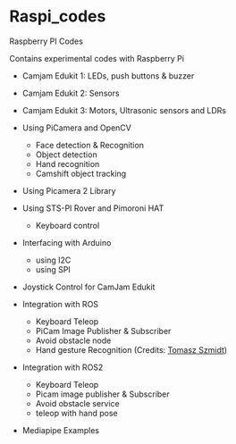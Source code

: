 # Raspi_codes
Raspberry PI Codes

Contains experimental codes with Raspberry Pi

- Camjam Edukit 1: LEDs, push buttons & buzzer
- Camjam Edukit 2: Sensors
- Camjam Edukit 3: Motors, Ultrasonic sensors and LDRs
- Using PiCamera and OpenCV
	- Face detection & Recognition
	- Object detection
	- Hand recognition
	- Camshift object tracking
- Using Picamera 2 Library
- Using STS-PI Rover and Pimoroni HAT
   - Keyboard control
- Interfacing with Arduino
   - using I2C
   - using SPI
- Joystick Control for CamJam Edukit
- Integration with ROS
	- Keyboard Teleop
	- PiCam Image Publisher & Subscriber
	- Avoid obstacle node
	- Hand gesture Recognition (Credits: [Tomasz Szmidt](https://github.com/tomszmi))

- Integration with ROS2
	- Keyboard Teleop
	- Picam image publisher & Subscriber
	- Avoid obstacle service
	- teleop with hand pose

- Mediapipe Examples 
